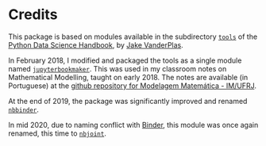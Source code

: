 # Credits

This package is based on modules available in the subdirectory [`tools`](https://github.com/jakevdp/PythonDataScienceHandbook/tree/master/tools) of the [Python Data Science Handbook](https://github.com/jakevdp/PythonDataScienceHandbook), by [Jake VanderPlas](http://vanderplas.com/).

In February 2018, I modified and packaged the tools as a single module named [`jupyterbookmaker`](https://github.com/rmsrosa/jupyterbookmaker). This was used in my classroom notes on Mathematical Modelling, taught on early 2018. The notes are available (in Portuguese) at the [github repository for Modelagem Matemática - IM/UFRJ](https://github.com/rmsrosa/modelagem_matematica.).

At the end of 2019, the package was significantly improved and renamed [`nbbinder`](https://github.com/rmsrosa/nbbinder).

In mid 2020, due to naming conflict with [Binder](https://mybinder.org), this module was once again renamed, this time to [`nbjoint`](https://github.com/rmsrosa/nbjoint).

